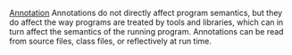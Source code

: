 [Annotation](http://docs.oracle.com/javase/1.5.0/docs/guide/language/annotations.html)
Annotations do not directly affect program semantics, 
but they do affect the way programs are treated by tools and libraries, 
which can in turn affect the semantics of the running program. 
Annotations can be read from source files, class files, or reflectively at run time.
